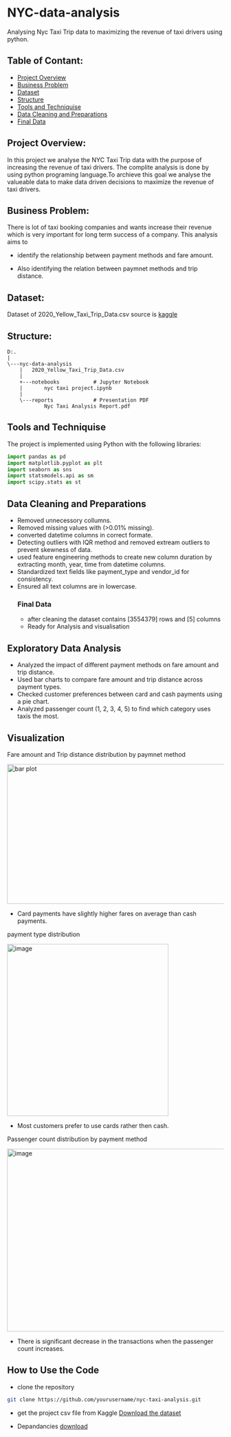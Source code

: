 # NYC-data-analysis
Analysing Nyc Taxi Trip data to maximizing the revenue of taxi drivers using python.
## Table of Contant:
- [Project Overview](#project-Overview)
- [Business Problem](#Business-Problem)
- [Dataset](#Dataset)
- [Structure](#Structure)
- [Tools and Techniquise](#Tools-and-Techniquise)
- [Data Cleaning and Preparations](#Data-Cleaning-and-Preparations)
- [Final Data](#Final-Data)
  

  
## Project Overview:
In this project we analyse the NYC Taxi Trip data with the purpose of increasing the revenue of taxi drivers.
The complite analysis is done by using python programing language.To archieve this goal we analyse the valueable
data to make data driven decisions to maximize the revenue of taxi drivers.

## Business Problem:
There is lot of taxi booking companies and wants increase their revenue which is very important for long term
success of a company. This analysis aims to 

- identify the relationship between payment methods and fare amount.

- Also identifying the relation between paymnet methods and trip distance.

## Dataset:
Dataset of 2020_Yellow_Taxi_Trip_Data.csv source is [kaggle](https://www.kaggle.com/)

## Structure:
```
D:.
|   
\---nyc-data-analysis
    |   2020_Yellow_Taxi_Trip_Data.csv
    |   
    +---notebooks			# Jupyter Notebook
    |       nyc taxi project.ipynb
    |       
    \---reports				# Presentation PDF
            Nyc Taxi Analysis Report.pdf
```

## Tools and Techniquise
The project is implemented using Python with the following libraries:

```python
import pandas as pd
import matplotlib.pyplot as plt
import seaborn as sns
import statsmodels.api as sm
import scipy.stats as st
```
## Data Cleaning and Preparations
- Removed unnecessory collumns.
- Removed missing values with (>0.01% missing).
- converted datetime columns in correct formate.
- Detecting outliers with IQR method and removed extream outliers to prevent skewness of data.
- used feature engineering methods to create new column duration by extracting month, year, time from datetime columns.
- Standardized text fields like payment_type and vendor_id for consistency.
- Ensured all text columns are in lowercase.
  ### Final Data
  - after cleaning the dataset contains [3554379] rows and [5] columns
  - Ready for Analysis and visualisation

## Exploratory Data Analysis

- Analyzed the impact of different payment methods on fare amount and trip distance.
- Used bar charts to compare fare amount and trip distance across payment types.
- Checked customer preferences between card and cash payments using a pie chart.
-  Analyzed passenger count (1, 2, 3, 4, 5) to find which category uses taxis the most.

## Visualization

Fare amount and Trip distance distribution by paymnet method

<img width="642" height="324" alt="bar plot" src="https://github.com/user-attachments/assets/7c1150ac-5132-4450-a5ea-741532252dc4" />

- Card payments have slightly higher fares on average than cash payments.

payment type distribution

<img width="375" height="399" alt="image" src="https://github.com/user-attachments/assets/8efdd875-9e17-487f-b498-45a62b14c9af" />


- Most customers prefer to use cards rather then cash.

Passenger count distribution by payment method

<img width="924" height="424" alt="image" src="https://github.com/user-attachments/assets/a66384ad-3d43-4420-bdc2-154aad20d0c0" />

- There is significant decrease in the transactions when the passenger count increases.

## How to Use the Code

- clone the repository

```bash
git clone https://github.com/yourusername/nyc-taxi-analysis.git
```

- get the project csv file from Kaggle
[Download the dataset](https://www.kaggle.com/datasets/microize/newyork-yellow-taxi-trip-data-2020-2019)
  
- Depandancies [download](Depandancies.txt)
  
 





 

